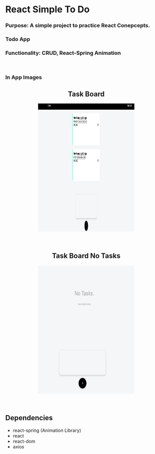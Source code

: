 <h1>React Simple To Do</h1>
<h3>Purpose: A simple project to practice React Conepcepts.</h3>
<h3>Todo App</h3>
<h3>
Functionality: CRUD, React-Spring Animation
</h3>
<br/>
<h3> In App Images </h3>
 <h2 align="center"> Task Board </h2>
<p align="center">
  <img src="https://github.com/guogbonn/react_simple_todo/blob/main/projectPics/landing%20with%20tasks.JPG?raw=true" data-canonical-src="https://github.com/guogbonn/react_simple_todo/blob/main/projectPics/landing%20with%20tasks.JPG?raw=true" width="300" height="400" />
</p>

<br/>

<h2 align="center">Task Board No Tasks </h2>
<p  align="center">
  <img src="https://github.com/guogbonn/react_simple_todo/blob/main/projectPics/landing.JPG?raw=true" data-canonical-src="https://github.com/guogbonn/react_simple_todo/blob/main/projectPics/landing.JPG?raw=true" width="300" height="400" />
</p>
  
<br/>

<h2>Dependencies</h2>
<ul>
  <li>react-spring (Animation Library)</li>
  <li>react</li>
  <li>react-dom</li>
  <li>axios</li>
</ul>
